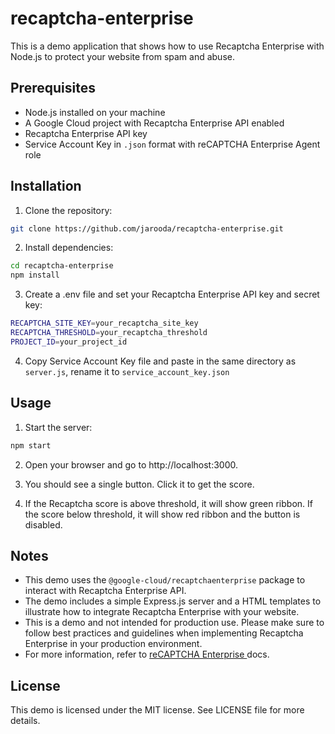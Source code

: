 # recaptcha-enterprise

This is a demo application that shows how to use Recaptcha Enterprise with Node.js to protect your website from spam and abuse.

## Prerequisites

- Node.js installed on your machine
- A Google Cloud project with Recaptcha Enterprise API enabled
- Recaptcha Enterprise API key
- Service Account Key in `.json` format with reCAPTCHA Enterprise Agent role

## Installation

1. Clone the repository:

```bash
git clone https://github.com/jarooda/recaptcha-enterprise.git
```

2. Install dependencies:

```bash
cd recaptcha-enterprise
npm install
```

3. Create a .env file and set your Recaptcha Enterprise API key and secret key:

```bash
RECAPTCHA_SITE_KEY=your_recaptcha_site_key
RECAPTCHA_THRESHOLD=your_recaptcha_threshold
PROJECT_ID=your_project_id
```

4. Copy Service Account Key file and paste in the same directory as `server.js`, rename it to `service_account_key.json`

## Usage

1. Start the server:

```bash
npm start
```

2. Open your browser and go to http://localhost:3000.

3. You should see a single button. Click it to get the score.

4. If the Recaptcha score is above threshold, it will show green ribbon. If the score below threshold, it will show red ribbon and the button is disabled.

## Notes

- This demo uses the `@google-cloud/recaptchaenterprise` package to interact with Recaptcha Enterprise API.
- The demo includes a simple Express.js server and a HTML templates to illustrate how to integrate Recaptcha Enterprise with your website.
- This is a demo and not intended for production use. Please make sure to follow best practices and guidelines when implementing Recaptcha Enterprise in your production environment.
- For more information, refer to [reCAPTCHA Enterprise ](https://cloud.google.com/recaptcha-enterprise/docs/create-assessment) docs.

## License

This demo is licensed under the MIT license. See LICENSE file for more details.
